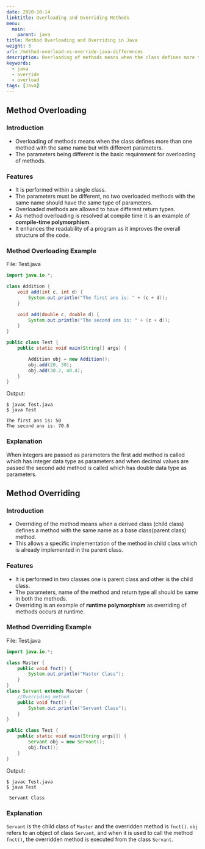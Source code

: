 ```yaml
---
date: 2020-10-14
linktitle: Overloading and Overriding Methods
menu:
  main:
    parent: java
title: Method Overloading and Overriding in Java
weight: 3
url: /method-overload-vs-override-java-differences
description: Overloading of methods means when the class defines more than one method with the same name but with different parameters.
keywords:
  - java
  - override
  - overload
tags: [Java]  
---
```

## Method Overloading
###  Introduction
- Overloading of methods means when the class defines more than one method with the same name but with different parameters.
- The parameters being different is the basic requirement for overloading of methods.
     
### Features
- It is performed within a single class.
- The parameters must be different, no two overloaded methods with the same name should have the same type of parameters.
- Overloaded methods are allowed to have different return types.
- As method overloading is resolved at compile time it is an example of **compile-time polymorphism**.
- It enhances the readability of a program as it improves the overall structure of the code.

### Method Overloading Example
File: Test.java
```java
import java.io.*;

class Addition {
    void add(int c, int d) {
        System.out.println("The first ans is: " + (c + d));
    }

    void add(double c, double d) {
        System.out.println("The second ans is: " + (c + d));
    }
}

public class Test {
    public static void main(String[] args) {

        Addition obj = new Addition();
        obj.add(20, 30);
        obj.add(30.2, 40.4);
    }
}     
```
Output:
```console
$ javac Test.java
$ java Test

The first ans is: 50
The second ans is: 70.6
```
### Explanation
When integers are passed as parameters the first add method is called which has integer data type as parameters and when decimal values are passed the second add method is called which has double data type as parameters.

## Method Overriding

### Introduction

* Overriding of the method means when a derived class (child class) defines a method with the same name as a base class(parent class) method.
* This allows a specific implementation of the method in child class which is already implemented in the parent class.

### Features

* It is performed in two classes one is parent class and other is the child class.
* The parameters, name of the method and return type all should be same in both the methods.
* Overriding is an example of **runtime polymorphism** as overriding of methods occurs at runtime.

### Method Overriding Example
File: Test.java
```java
import java.io.*;

class Master {
    public void fnct() {
        System.out.println("Master Class");
    }
}
class Servant extends Master {
    //Overriding method
    public void fnct() {
        System.out.println("Servant Class");
    }
}

public class Test {
    public static void main(String args[]) {
        Servant obj = new Servant();
        obj.fnct();
    }
}
```
Output:
```console
$ javac Test.java
$ java Test

 Servant Class
```

### Explanation
`Servant` is the child class of `Master` and the overridden method is `fnct()`. `obj` refers to an object of class `Servant`, and when it is used to call the method `fnct()`, the overridden method is executed from the class `Servant`.
